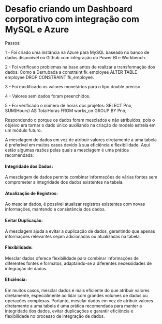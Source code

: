 # Desafio criando um Dashboard corporativo com integração com MySQL e Azure
Passos: 

1 - Foi criado uma instância na Azure para MySQL baseado no banco de dados disponível no Github com integração do Power BI e Workbench. 

2 - Foi verificado problemas na base antes de realizar a transformação dos dados. Como a Derrubada a constraint fk_employee ALTER TABLE employee DROP CONSTRAINT fk_employee.

3 - Foi modificado os valores monetários para o tipo double preciso.

4 - Valores sem dados foram preenchidos. 

5 - Foi verificado o número de horas dos projetos: 
  SELECT Pno, SUM(Hours) AS TotalHoras FROM works_on GROUP BY Pno;

Respondendo o porque os dados foram mesclados e não atribuidos, pois o objeivo era tornar o dado único auxiliando na criação do modelo estrela em um módulo futuro.

A mesclagem de dados em vez de atribuir valores diretamente a uma tabela é preferível em muitos casos devido à sua eficiência e flexibilidade. Aqui estão algumas razões pelas quais a mesclagem é uma prática recomendada:
  #### Integridade dos Dados:
  
  A mesclagem de dados permite combinar informações de várias fontes sem comprometer a integridade dos dados existentes na tabela.
  
  #### Atualização de Registros:
  
  Ao mesclar dados, é possível atualizar registros existentes com novas informações, mantendo a consistência dos dados.
  
  #### Evitar Duplicação:
  
  A mesclagem ajuda a evitar a duplicação de dados, garantindo que apenas informações relevantes sejam adicionadas ou atualizadas na tabela.
  
  #### Flexibilidade:
  
  Mesclar dados oferece flexibilidade para combinar informações de diferentes fontes e formatos, adaptando-se a diferentes necessidades de integração de dados.
  
  #### Eficiência:
  
  Em muitos casos, mesclar dados é mais eficiente do que atribuir valores diretamente, especialmente ao lidar com grandes volumes de dados ou operações complexas.
  Portanto, mesclar dados em vez de atribuir valores diretamente a uma tabela é uma prática recomendada para manter a integridade dos dados, evitar duplicações e garantir           eficiência e flexibilidade no processo de integração de dados.


